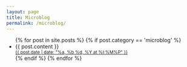 ```yaml
---
layout: page
title: Microblog
permalink: /microblog/
---
```


<ul>
  {% for post in site.posts %}
  	{% if post.category == 'microblog' %}
    <li>
      {{ post.content }}
      <footer class="microblog-meta">
        <small>
        	<a href="{{ post.url }}">{{ post.date | date: "%a, %b %d, %Y at %I:%M%P" }}</a>
        </small>
      </footer>
    </li>
    {% endif %}
  {% endfor %}
</ul>